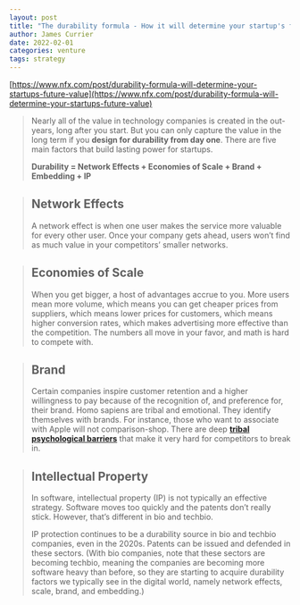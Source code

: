 ```yaml
---
layout: post
title: "The durability formula - How it will determine your startup's future value"
author: James Currier
date: 2022-02-01
categories: venture
tags: strategy
---
```


[https://www.nfx.com/post/durability-formula-will-determine-your-startups-future-value](https://www.nfx.com/post/durability-formula-will-determine-your-startups-future-value)

> Nearly all of the value in technology companies is created in the out-years, long after you start. But you can only capture the value in the long term if you **design for durability from day one**. There are five main factors that build lasting power for startups.
>
> **Durability = Network Effects + Economies of Scale + Brand + Embedding + IP**

> ## Network Effects
>
> A network effect is when one user makes the service more valuable for every other user. Once your company gets ahead, users won’t find as much value in your competitors’ smaller networks. 

> ## Economies of Scale
>
> When you get bigger, a host of advantages accrue to you. More users mean more volume, which means you can get cheaper prices from suppliers, which means lower prices for customers, which means higher conversion rates, which makes advertising more effective than the competition. The numbers all move in your favor, and math is hard to compete with.

> ## Brand
>
> Certain companies inspire customer retention and a higher willingness to pay because of the recognition of, and preference for, their brand. Homo sapiens are tribal and emotional. They identify themselves with brands. For instance, those who want to associate with Apple will not comparison-shop. There are deep [**tribal psychological barriers**](https://www.nfx.com/post/15th-network-effect-tribal/) that make it very hard for competitors to break in.

> ## Intellectual Property
>
> In software, intellectual property (IP) is not typically an effective strategy. Software moves too quickly and the patents don’t really stick. However, that’s different in bio and techbio.
>
> IP protection continues to be a durability source in bio and techbio companies, even in the 2020s. Patents can be issued and defended in these sectors. (With bio companies, note that these sectors are becoming techbio, meaning the companies are becoming more software heavy than before, so they are starting to acquire durability factors we typically see in the digital world, namely network effects, scale, brand, and embedding.)
